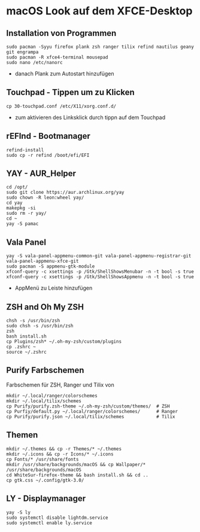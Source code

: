# macOS Look auf dem XFCE-Desktop
## Installation von Programmen
```
sudo pacman -Syyu firefox plank zsh ranger tilix refind nautilus geany git engrampa
sudo pacman -R xfce4-terminal mousepad
sudo nano /etc/nanorc
```
- danach Plank zum Autostart hinzufügen

## Touchpad - Tippen um zu Klicken
```
cp 30-touchpad.conf /etc/X11/xorg.conf.d/
```
- zum aktivieren des Linksklick durch tippn auf dem Touchpad

## rEFInd - Bootmanager
```
refind-install
sudo cp -r refind /boot/efi/EFI
```

## YAY - AUR_Helper
```
cd /opt/
sudo git clone https://aur.archlinux.org/yay
sudo chown -R leon:wheel yay/
cd yay
makepkg -si
sudo rm -r yay/
cd ~
yay -S pamac
```

## Vala Panel
```
yay -S vala-panel-appmenu-common-git vala-panel-appmenu-registrar-git vala-panel-appmenu-xfce-git
sudo pacman -S appmenu-gtk-module
xfconf-query -c xsettings -p /Gtk/ShellShowsMenubar -n -t bool -s true
xfconf-query -c xsettings -p /Gtk/ShellShowsAppmenu -n -t bool -s true
```
- AppMenü zu Leiste hinzufügen

## ZSH and Oh My ZSH
```
chsh -s /usr/bin/zsh
sudo chsh -s /usr/bin/zsh
zsh
bash install.sh
cp Plugins/zsh* ~/.oh-my-zsh/custom/plugins
cp .zshrc ~
source ~/.zshrc
```

## Purify Farbschemen
Farbschemen für ZSH, Ranger und Tilix von
```
mkdir ~/.local/ranger/colorschemes
mkdir ~/.local/tilix/schemes
cp Purify/purify.zsh-theme ~/.oh-my-zsh/custom/themes/	# ZSH
cp Purfiy/default.py ~/.local/ranger/colorschemes/		# Ranger
cp Purify/purify.json ~/.local/tilix/schemes			# Tilix
```

## Themen
```
mkdir ~/.themes && cp -r Themes/* ~/.themes
mkdir ~/.icons && cp -r Icons/* ~/.icons
cp Fonts/* /usr/share/fonts
mkdir /usr/share/backgrounds/macOS && cp Wallpaper/* /usr/share/backgrounds/macOS
cd WhiteSur-firefox-theme && bash install.sh && cd ..
cp gtk.css ~/.config/gtk-3.0/
```

## LY - Displaymanager
```
yay -S ly
sudo systemctl disable lightdm.service
sudo systemctl enable ly.service
```
